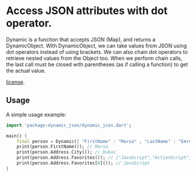 # Access JSON attributes with dot operator.

Dynamic is a function that accepts JSON (Map), and returns a DynamicObject. 
With DynamicObject, we can take values ​​from JSON using dot operators instead 
of using brackets. We can also chain dot operators to retrieve nested values ​​from the 
Object too. When we perform chain calls, the last call must be closed with parentheses 
(as if calling a function) to get the actual value.

[license](https://github.com/marsa-emreef/dynamic_json/blob/master/LICENSE.md).

## Usage

A simple usage example:

```dart
import 'package:dynamic_json/dynamic_json.dart';

main() {
    final person = Dynamic({ "FirstName" : "Marsa" , "LastName" : "Emreef" , "Address" :{ "City" : "Dubai" , "Phone" : "050123456"  , "Favorites" : ["JavaScript","ActionScript","Java","Dart"]}});
    print(person.FirstName()); // Marsa
    print(person.Address.City()); // Dubai
    print(person.Address.Favorites()); // ["JavaScript","ActionScript","Java","Dart"]
    print(person.Address.Favorites[0]()); // JavaScript
}
```
